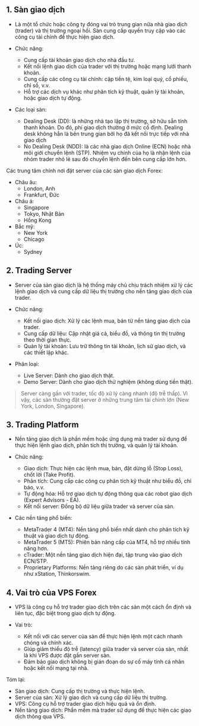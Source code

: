 ## 1. Sàn giao dịch
- Là một tổ chức hoặc công ty đóng vai trò trung gian nữa nhà giao dịch (trader) và thị trường ngoại hối. Sàn cung cấp quyền truy cập vào các công cụ tài chính để thực hiện giao dịch.

- Chức năng:
  - Cung cấp tài khoản giao dịch cho nhà đầu tư.
  - Kết nối lệnh giao dịch của trader với thị trường hoặc mạng lưới thanh khoản.
  - Cung cấp các công cụ tài chính: cặp tiền tệ, kim loại quý, cổ phiếu, chỉ số, v.v.
  - Hỗ trợ các dịch vụ khác như phân tích kỹ thuật, quản lý tài khoản, hoặc giao dịch tự động.

- Các loại sàn:
  - Dealing Desk (DD): là những nhà tạo lập thị trường, sở hữu sẵn tính thanh khoản. Do đó, phí giao dịch thường ở mức cố định. Dealing desk không hẳn là bên trung gian bởi họ đã kết nối trực tiếp với nhà giao dịch
  - No Dealing Desk (NDD): là các nhà giao dịch Online (ECN) hoặc nhà môi giới chuyển lệnh (STP). Nhiệm vụ chính của họ là nhận lệnh của nhóm trader nhỏ lẻ sau đó chuyển lệnh đến bên cung cấp lớn hơn.

Các trung tâm chính nơi đặt server của các sàn giao dịch Forex:
- Châu âu:
  - London, Anh
  - Frankfurt, Đức
- Châu á:
  - Singapore
  - Tokyo, Nhật Bản
  - Hồng Kong
- Bắc mỹ:
  - New York
  - Chicago
- Úc:
  - Sydney
## 2. Trading Server
- Server của sàn giao dịch là hệ thống máy chủ chịu trách nhiệm xử lý các lệnh giao dịch và cung cấp dữ liệu thị trường cho nền tảng giao dịch của trader.

- Chức năng:
  - Kết nối giao dịch: Xử lý các lệnh mua, bán từ nền tảng giao dịch của trader.
  - Cung cấp dữ liệu: Cập nhật giá cả, biểu đồ, và thông tin thị trường theo thời gian thực.
  - Quản lý tài khoản: Lưu trữ thông tin tài khoản, lịch sử giao dịch, và các thiết lập khác.

- Phân loại:
  - Live Server: Dành cho giao dịch thật.
  - Demo Server: Dành cho giao dịch thử nghiệm (không dùng tiền thật).

> Server càng gần với trader, tốc độ xử lý càng nhanh (độ trễ thấp). Vì vậy, các sàn thường đặt server ở những trung tâm tài chính lớn (New York, London, Singapore).

## 3. Trading Platform
- Nền tảng giao dịch là phần mềm hoặc ứng dụng mà trader sử dụng để thực hiện lệnh giao dịch, phân tích thị trường, và quản lý tài khoản.

- Chức năng:
  - Giao dịch: Thực hiện các lệnh mua, bán, đặt dừng lỗ (Stop Loss), chốt lời (Take Profit).
  - Phân tích: Cung cấp các công cụ phân tích kỹ thuật như biểu đồ, chỉ báo, v.v.
  - Tự động hóa: Hỗ trợ giao dịch tự động thông qua các robot giao dịch (Expert Advisors - EA).
  - Kết nối server: Đồng bộ dữ liệu giữa trader và server của sàn.

- Các nền tảng phổ biến:
  - MetaTrader 4 (MT4): Nền tảng phổ biến nhất dành cho phân tích kỹ thuật và giao dịch tự động.
  - MetaTrader 5 (MT5): Phiên bản nâng cấp của MT4, hỗ trợ nhiều tính năng hơn.
  - cTrader: Một nền tảng giao dịch hiện đại, tập trung vào giao dịch ECN/STP.
  - Proprietary Platforms: Nền tảng riêng do các sàn phát triển, ví dụ như xStation, Thinkorswim.


## 4. Vai trò của VPS Forex
- VPS là công cụ hỗ trợ trader giao dịch trên các sàn một cách ổn định và liên tục, đặc biệt trong giao dịch tự động.

- Vai trò:
  - Kết nối với các server của sàn để thực hiện lệnh một cách nhanh chóng và chính xác.
  - Giúp giảm thiểu độ trễ (latency) giữa trader và server của sàn, nhất là khi VPS được đặt gần server sàn.
  - Đảm bảo giao dịch không bị gián đoạn do sự cố máy tính cá nhân hoặc kết nối mạng tại nhà.

Tóm lại:
- Sàn giao dịch: Cung cấp thị trường và thực hiện lệnh.
- Server của sàn: Xử lý giao dịch và cung cấp dữ liệu thị trường.
- VPS: Công cụ hỗ trợ trader giao dịch hiệu quả và ổn định.
- Nền tảng giao dịch: Phần mềm mà trader sử dụng để thực hiện các giao dịch thông qua VPS.